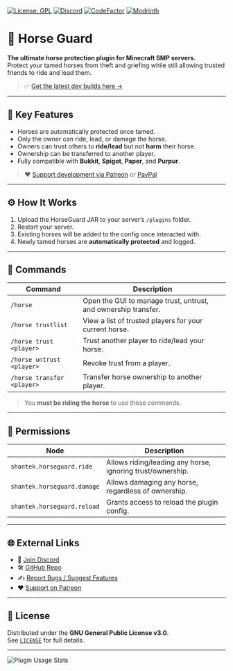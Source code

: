 [![License: GPL](https://img.shields.io/badge/license-GPL-blue.svg)](LICENSE)
[![Discord](https://img.shields.io/discord/628396916639793152.svg?color=%237289da&label=discord)](https://shantek.co/discord)
[![CodeFactor](https://www.codefactor.io/repository/github/shantek/horseguard/badge)](https://www.codefactor.io/repository/github/shantek/horseguard)
[![Modrinth](https://img.shields.io/badge/Modrinth-Horse%20Guard-green?logo=modrinth)](https://modrinth.com/plugin/horse-guard)

# 🐴 Horse Guard

**The ultimate horse protection plugin for Minecraft SMP servers.**  
Protect your tamed horses from theft and griefing while still allowing trusted friends to ride and lead them.

> ✅ [Get the latest dev builds here →](https://shantek.dev/job/HorseGuard/)

---

## 🔐 Key Features

- Horses are automatically protected once tamed.
- Only the owner can ride, lead, or damage the horse.
- Owners can trust others to **ride/lead** but not **harm** their horse.
- Ownership can be transferred to another player.
- Fully compatible with **Bukkit**, **Spigot**, **Paper**, and **Purpur**.

> ❤️ [Support development via Patreon](https://shantek.co/patreon) or [PayPal](https://www.paypal.com/donate/?hosted_button_id=7KM6BVLPHSGDC)

---

## ⚙️ How It Works

1. Upload the HorseGuard JAR to your server’s `/plugins` folder.
2. Restart your server.
3. Existing horses will be added to the config once interacted with.
4. Newly tamed horses are **automatically protected** and logged.

---

## 🐎 Commands

| Command | Description |
|---------|-------------|
| `/horse` | Open the GUI to manage trust, untrust, and ownership transfer. |
| `/horse trustlist` | View a list of trusted players for your current horse. |
| `/horse trust <player>` | Trust another player to ride/lead your horse. |
| `/horse untrust <player>` | Revoke trust from a player. |
| `/horse transfer <player>` | Transfer horse ownership to another player. |

> You **must be riding the horse** to use these commands.

---

## 🔐 Permissions

| Node | Description |
|------|-------------|
| `shantek.horseguard.ride` | Allows riding/leading any horse, ignoring trust/ownership. |
| `shantek.horseguard.damage` | Allows damaging any horse, regardless of ownership. |
| `shantek.horseguard.reload` | Grants access to reload the plugin config. |

---

## 🌐 External Links

- 💬 [Join Discord](https://shantek.co/discord)
- 🛠️ [GitHub Repo](https://github.com/shantek/HorseGuard)
- ✍️ [Report Bugs / Suggest Features](https://github.com/shantek/HorseGuard/issues)
- ❤️ [Support on Patreon](https://shantek.co/patreon)

---

## 📄 License

Distributed under the **GNU General Public License v3.0**.  
See [`LICENSE`](LICENSE) for full details.

---

![Plugin Usage Stats](https://bstats.org/signatures/bukkit/Horse%20Guard.svg)
